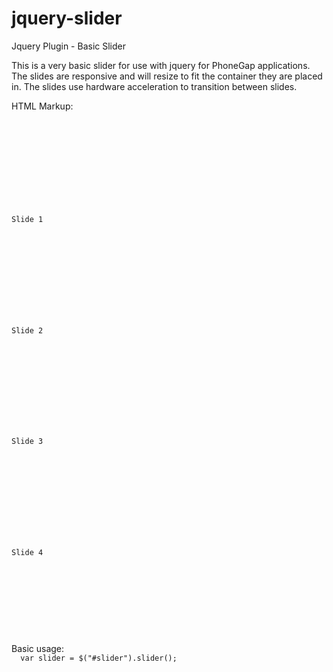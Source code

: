 jquery-slider
=============

Jquery Plugin - Basic Slider

This is a very basic slider for use with jquery for PhoneGap applications. The slides are responsive and will resize
to fit the container they are placed in. The slides use hardware acceleration to transition between slides.

HTML Markup:
<code>
  <div id="slider">
    <div class="slides">
      <div class="slide-wrapper">
        <div class="slide">
          <p>Slide 1</p>
        </div>
      </div>
      <div class="slide-wrapper">
        <div class="slide">
          <p>Slide 2</p>
        </div>
      </div>
      <div class="slide-wrapper">
        <div class="slide">
          <p>Slide 3</p>
        </div>
      </div>
      <div class="slide-wrapper">
        <div class="slide">
          <p>Slide 4</p>
        </div>
      </div>
    </div>
  </div>
</code>
Basic usage:
<code>
  var slider = $("#slider").slider();
</code>
